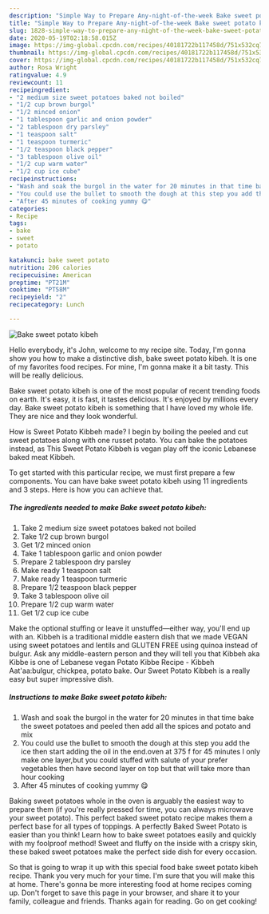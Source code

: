```yaml
---
description: "Simple Way to Prepare Any-night-of-the-week Bake sweet potato kibeh"
title: "Simple Way to Prepare Any-night-of-the-week Bake sweet potato kibeh"
slug: 1828-simple-way-to-prepare-any-night-of-the-week-bake-sweet-potato-kibeh
date: 2020-05-19T02:18:58.015Z
image: https://img-global.cpcdn.com/recipes/40181722b117458d/751x532cq70/bake-sweet-potato-kibeh-recipe-main-photo.jpg
thumbnail: https://img-global.cpcdn.com/recipes/40181722b117458d/751x532cq70/bake-sweet-potato-kibeh-recipe-main-photo.jpg
cover: https://img-global.cpcdn.com/recipes/40181722b117458d/751x532cq70/bake-sweet-potato-kibeh-recipe-main-photo.jpg
author: Rosa Wright
ratingvalue: 4.9
reviewcount: 11
recipeingredient:
- "2 medium size sweet potatoes baked not boiled"
- "1/2 cup brown burgol"
- "1/2 minced onion"
- "1 tablespoon garlic and onion powder"
- "2 tablespoon dry parsley"
- "1 teaspoon salt"
- "1 teaspoon turmeric"
- "1/2 teaspoon black pepper"
- "3 tablespoon olive oil"
- "1/2 cup warm water"
- "1/2 cup ice cube"
recipeinstructions:
- "Wash and soak the burgol in the water for 20 minutes in that time bake the sweet potatoes and peeled then add all the spices and potato and mix"
- "You could use the bullet to smooth the dough at this step you add the ice then start adding the oil in the end.oven at 375 f for 45 minutes I only make one layer,but you could stuffed with salute of your prefer vegetables then have second layer on top but that will take more than hour cooking"
- "After 45 minutes of cooking yummy 😋"
categories:
- Recipe
tags:
- bake
- sweet
- potato

katakunci: bake sweet potato 
nutrition: 206 calories
recipecuisine: American
preptime: "PT21M"
cooktime: "PT58M"
recipeyield: "2"
recipecategory: Lunch

---
```



![Bake sweet potato kibeh](https://img-global.cpcdn.com/recipes/40181722b117458d/751x532cq70/bake-sweet-potato-kibeh-recipe-main-photo.jpg)

Hello everybody, it's John, welcome to my recipe site. Today, I'm gonna show you how to make a distinctive dish, bake sweet potato kibeh. It is one of my favorites food recipes. For mine, I'm gonna make it a bit tasty. This will be really delicious.

Bake sweet potato kibeh is one of the most popular of recent trending foods on earth. It's easy, it is fast, it tastes delicious. It's enjoyed by millions every day. Bake sweet potato kibeh is something that I have loved my whole life. They are nice and they look wonderful.

How is Sweet Potato Kibbeh made? I begin by boiling the peeled and cut sweet potatoes along with one russet potato. You can bake the potatoes instead, as This Sweet Potato Kibbeh is vegan play off the iconic Lebanese baked meat Kibbeh.


To get started with this particular recipe, we must first prepare a few components. You can have bake sweet potato kibeh using 11 ingredients and 3 steps. Here is how you can achieve that.

<!--inarticleads1-->

##### The ingredients needed to make Bake sweet potato kibeh:

1. Take 2 medium size sweet potatoes baked not boiled
1. Take 1/2 cup brown burgol
1. Get 1/2 minced onion
1. Take 1 tablespoon garlic and onion powder
1. Prepare 2 tablespoon dry parsley
1. Make ready 1 teaspoon salt
1. Make ready 1 teaspoon turmeric
1. Prepare 1/2 teaspoon black pepper
1. Take 3 tablespoon olive oil
1. Prepare 1/2 cup warm water
1. Get 1/2 cup ice cube


Make the optional stuffing or leave it unstuffed—either way, you&#39;ll end up with an. Kibbeh is a traditional middle eastern dish that we made VEGAN using sweet potatoes and lentils and GLUTEN FREE using quinoa instead of bulgur. Ask any middle-eastern person and they will tell you that Kibbeh aka Kibbe is one of Lebanese vegan Potato Kibbe Recipe - Kibbeh Aat&#39;aa:bulgur, chickpea, potato bake. Our Sweet Potato Kibbeh is a really easy but super impressive dish. 

<!--inarticleads2-->

##### Instructions to make Bake sweet potato kibeh:

1. Wash and soak the burgol in the water for 20 minutes in that time bake the sweet potatoes and peeled then add all the spices and potato and mix
1. You could use the bullet to smooth the dough at this step you add the ice then start adding the oil in the end.oven at 375 f for 45 minutes I only make one layer,but you could stuffed with salute of your prefer vegetables then have second layer on top but that will take more than hour cooking
1. After 45 minutes of cooking yummy 😋


Baking sweet potatoes whole in the oven is arguably the easiest way to prepare them (if you&#39;re really pressed for time, you can always microwave your sweet potato). This perfect baked sweet potato recipe makes them a perfect base for all types of toppings. A perfectly Baked Sweet Potato is easier than you think! Learn how to bake sweet potatoes easily and quickly with my foolproof method! Sweet and fluffy on the inside with a crispy skin, these baked sweet potatoes make the perfect side dish for every occasion. 

So that is going to wrap it up with this special food bake sweet potato kibeh recipe. Thank you very much for your time. I'm sure that you will make this at home. There's gonna be more interesting food at home recipes coming up. Don't forget to save this page in your browser, and share it to your family, colleague and friends. Thanks again for reading. Go on get cooking!
